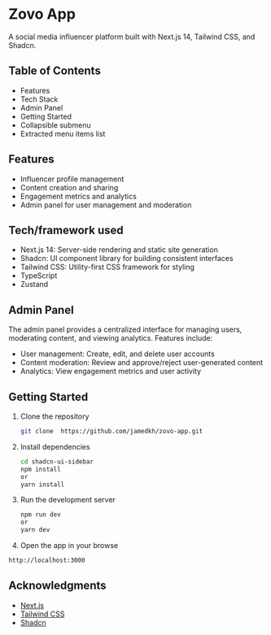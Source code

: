 # Zovo App

A social media influencer platform built with Next.js 14, Tailwind CSS, and Shadcn.

## Table of Contents

- Features
- Tech Stack
- Admin Panel
- Getting Started
- Collapsible submenu
- Extracted menu items list

## Features

- Influencer profile management
- Content creation and sharing
- Engagement metrics and analytics
- Admin panel for user management and moderation

## Tech/framework used

- Next.js 14: Server-side rendering and static site generation
- Shadcn: UI component library for building consistent interfaces
- Tailwind CSS: Utility-first CSS framework for styling
- TypeScript
- Zustand

## Admin Panel

The admin panel provides a centralized interface for managing users, moderating content, and viewing analytics. Features include:

- User management: Create, edit, and delete user accounts
- Content moderation: Review and approve/reject user-generated content
- Analytics: View engagement metrics and user activity

## Getting Started

1. Clone the repository

   ```bash
   git clone  https://github.com/jamedkh/zovo-app.git
   ```

2. Install dependencies

   ```bash
   cd shadcn-ui-sidebar
   npm install
   or
   yarn install
   ```

3. Run the development server

   ```bash
   npm run dev
   or
   yarn dev
   ```

4. Open the app in your browse

```bash
http://localhost:3000
```

## Acknowledgments

- [Next.js](https://nextjs.org/)
- [Tailwind CSS](https://tailwindcss.com/)
- [Shadcn](https://shadcn.github.io/ui/)
